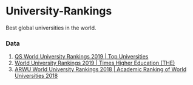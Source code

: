 # University-Rankings
Best global universities in the world.

### Data

1. [QS World University Rankings 2019 | Top Universities](https://www.topuniversities.com/university-rankings/world-university-rankings/2019)
2. [World University Rankings 2019 | Times Higher Education (THE)](https://www.timeshighereducation.com/world-university-rankings/2019/world-ranking)
3. [ARWU World University Rankings 2018 | Academic Ranking of World Universities 2018](http://www.shanghairanking.com/ARWU2018.html)

